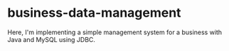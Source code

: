 # business-data-management
Here, I'm implementing a simple management system for a business with Java and MySQL using JDBC.
